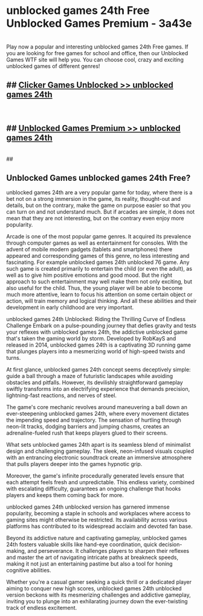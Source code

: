 # unblocked games 24th Free Unblocked Games Premium - 3a43e <br>
<br>
Play now a popular and interesting unblocked games 24th Free games. If you are looking for free games for school and office, then our Unblocked Games WTF site will help you. You can choose cool, crazy and exciting unblocked games of different genres!


## ##  [Clicker Games Unblocked >> unblocked games 24th](http://freeplayer.one?title=unblocked_games_24th&ref=M1)
  <br>

##  ## [Unblocked Games Premium >> unblocked games 24th](http://freeplayer.one?title=unblocked_games_24th&ref=M1)
  <br>
  ##



## Unblocked Games unblocked games 24th Free?

unblocked games 24th are a very popular game for today, where there is a bet not on a strong immersion in the game, its reality, thought-out and details, but on the contrary, make the game on purpose easier so that you can turn on and not understand much. But if arcades are simple, it does not mean that they are not interesting, but on the contrary even enjoy more popularity.

Arcade is one of the most popular game genres. It acquired its prevalence through computer games as well as entertainment for consoles. With the advent of mobile modern gadgets (tablets and smartphones) there appeared and corresponding games of this genre, no less interesting and fascinating. For example unblocked games 24th unblocked 76 game. Any such game is created primarily to entertain the child (or even the adult), as well as to give him positive emotions and good mood. But the right approach to such entertainment may well make them not only exciting, but also useful for the child. Thus, the young player will be able to become much more attentive, learn to focus his attention on some certain object or action, will train memory and logical thinking. And all these abilities and their development in early childhood are very important.

unblocked games 24th Unblocked: Riding the Thrilling Curve of Endless Challenge
Embark on a pulse-pounding journey that defies gravity and tests your reflexes with unblocked games 24th, the addictive unblocked game that's taken the gaming world by storm. Developed by RobKayS and released in 2014, unblocked games 24th is a captivating 3D running game that plunges players into a mesmerizing world of high-speed twists and turns.

At first glance, unblocked games 24th concept seems deceptively simple: guide a ball through a maze of futuristic landscapes while avoiding obstacles and pitfalls. However, its devilishly straightforward gameplay swiftly transforms into an electrifying experience that demands precision, lightning-fast reactions, and nerves of steel.

The game's core mechanic revolves around maneuvering a ball down an ever-steepening unblocked games 24th, where every movement dictates the impending speed and trajectory. The sensation of hurtling through neon-lit tracks, dodging barriers and jumping chasms, creates an adrenaline-fueled rush that keeps players glued to their screens.

What sets unblocked games 24th apart is its seamless blend of minimalist design and challenging gameplay. The sleek, neon-infused visuals coupled with an entrancing electronic soundtrack create an immersive atmosphere that pulls players deeper into the games hypnotic grip.

Moreover, the game's infinite procedurally generated levels ensure that each attempt feels fresh and unpredictable. This endless variety, combined with escalating difficulty, guarantees an ongoing challenge that hooks players and keeps them coming back for more.

unblocked games 24th unblocked version has garnered immense popularity, becoming a staple in schools and workplaces where access to gaming sites might otherwise be restricted. Its availability across various platforms has contributed to its widespread acclaim and devoted fan base.

Beyond its addictive nature and captivating gameplay, unblocked games 24th fosters valuable skills like hand-eye coordination, quick decision-making, and perseverance. It challenges players to sharpen their reflexes and master the art of navigating intricate paths at breakneck speeds, making it not just an entertaining pastime but also a tool for honing cognitive abilities.

Whether you're a casual gamer seeking a quick thrill or a dedicated player aiming to conquer new high scores, unblocked games 24th unblocked version beckons with its mesmerizing challenges and addictive gameplay, inviting you to plunge into an exhilarating journey down the ever-twisting track of endless excitement.